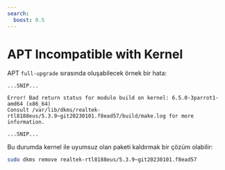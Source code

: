 ```yaml
---
search:
  boost: 0.5
---
```


# APT Incompatible with Kernel

APT `full-upgrade` sırasında oluşabilecek örnek bir hata:

```text title="Output" hl_lines="4"
...SNIP...

Error! Bad return status for module build on kernel: 6.5.0-3parrot1-amd64 (x86_64)
Consult /var/lib/dkms/realtek-rtl8188eus/5.3.9~git20230101.f8ead57/build/make.log for more information.

...SNIP...
```

Bu durumda kernel ile uyumsuz olan paketi kaldırmak bir çözüm olabilir:

```bash
sudo dkms remove realtek-rtl8188eus/5.3.9~git20230101.f8ead57
```
